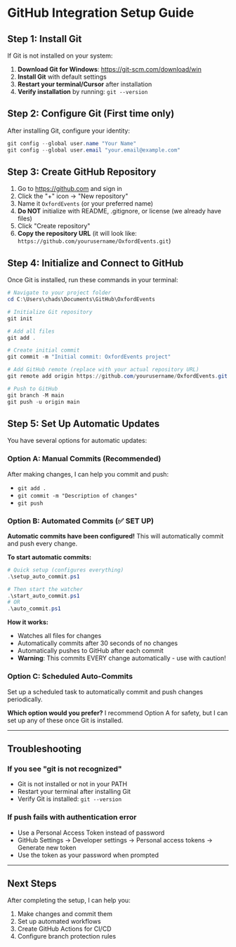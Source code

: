 # GitHub Integration Setup Guide

## Step 1: Install Git

If Git is not installed on your system:

1. **Download Git for Windows**: https://git-scm.com/download/win
2. **Install Git** with default settings
3. **Restart your terminal/Cursor** after installation
4. **Verify installation** by running: `git --version`

## Step 2: Configure Git (First time only)

After installing Git, configure your identity:

```powershell
git config --global user.name "Your Name"
git config --global user.email "your.email@example.com"
```

## Step 3: Create GitHub Repository

1. Go to https://github.com and sign in
2. Click the "+" icon → "New repository"
3. Name it `OxfordEvents` (or your preferred name)
4. **Do NOT** initialize with README, .gitignore, or license (we already have files)
5. Click "Create repository"
6. **Copy the repository URL** (it will look like: `https://github.com/yourusername/OxfordEvents.git`)

## Step 4: Initialize and Connect to GitHub

Once Git is installed, run these commands in your terminal:

```powershell
# Navigate to your project folder
cd C:\Users\chads\Documents\GitHub\OxfordEvents

# Initialize Git repository
git init

# Add all files
git add .

# Create initial commit
git commit -m "Initial commit: OxfordEvents project"

# Add GitHub remote (replace with your actual repository URL)
git remote add origin https://github.com/yourusername/OxfordEvents.git

# Push to GitHub
git branch -M main
git push -u origin main
```

## Step 5: Set Up Automatic Updates

You have several options for automatic updates:

### Option A: Manual Commits (Recommended)
After making changes, I can help you commit and push:
- `git add .`
- `git commit -m "Description of changes"`
- `git push`

### Option B: Automated Commits (✅ SET UP)
**Automatic commits have been configured!** This will automatically commit and push every change.

**To start automatic commits:**
```powershell
# Quick setup (configures everything)
.\setup_auto_commit.ps1

# Then start the watcher
.\start_auto_commit.ps1
# OR
.\auto_commit.ps1
```

**How it works:**
- Watches all files for changes
- Automatically commits after 30 seconds of no changes
- Automatically pushes to GitHub after each commit
- **Warning**: This commits EVERY change automatically - use with caution!

### Option C: Scheduled Auto-Commits
Set up a scheduled task to automatically commit and push changes periodically.

**Which option would you prefer?** I recommend Option A for safety, but I can set up any of these once Git is installed.

---

## Troubleshooting

### If you see "git is not recognized"
- Git is not installed or not in your PATH
- Restart your terminal after installing Git
- Verify Git is installed: `git --version`

### If push fails with authentication error
- Use a Personal Access Token instead of password
- GitHub Settings → Developer settings → Personal access tokens → Generate new token
- Use the token as your password when prompted

---

## Next Steps

After completing the setup, I can help you:
1. Make changes and commit them
2. Set up automated workflows
3. Create GitHub Actions for CI/CD
4. Configure branch protection rules

